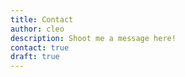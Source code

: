 ```yaml
---
title: Contact
author: cleo
description: Shoot me a message here!
contact: true
draft: true
---
```

